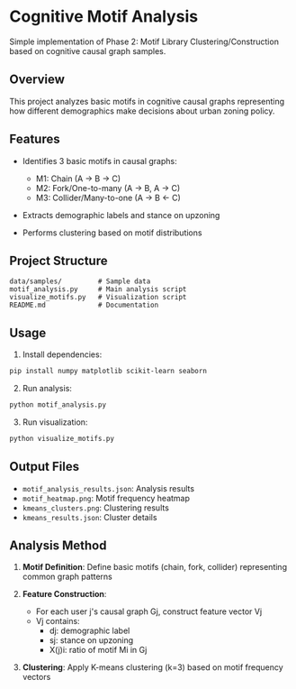 # Cognitive Motif Analysis

Simple implementation of Phase 2: Motif Library Clustering/Construction based on cognitive causal graph samples.

## Overview

This project analyzes basic motifs in cognitive causal graphs representing how different demographics make decisions about urban zoning policy.

## Features

- Identifies 3 basic motifs in causal graphs:
  - M1: Chain (A → B → C)
  - M2: Fork/One-to-many (A → B, A → C)
  - M3: Collider/Many-to-one (A → B ← C)

- Extracts demographic labels and stance on upzoning
- Performs clustering based on motif distributions

## Project Structure

```
data/samples/         # Sample data
motif_analysis.py     # Main analysis script
visualize_motifs.py   # Visualization script
README.md             # Documentation
```

## Usage

1. Install dependencies:

```bash
pip install numpy matplotlib scikit-learn seaborn
```

2. Run analysis:

```bash
python motif_analysis.py
```

3. Run visualization:

```bash
python visualize_motifs.py
```

## Output Files

- `motif_analysis_results.json`: Analysis results
- `motif_heatmap.png`: Motif frequency heatmap
- `kmeans_clusters.png`: Clustering results
- `kmeans_results.json`: Cluster details

## Analysis Method

1. **Motif Definition**: Define basic motifs (chain, fork, collider) representing common graph patterns

2. **Feature Construction**:
   - For each user j's causal graph Gj, construct feature vector Vj
   - Vj contains:
     - dj: demographic label
     - sj: stance on upzoning
     - X(j)i: ratio of motif Mi in Gj

3. **Clustering**: Apply K-means clustering (k=3) based on motif frequency vectors
